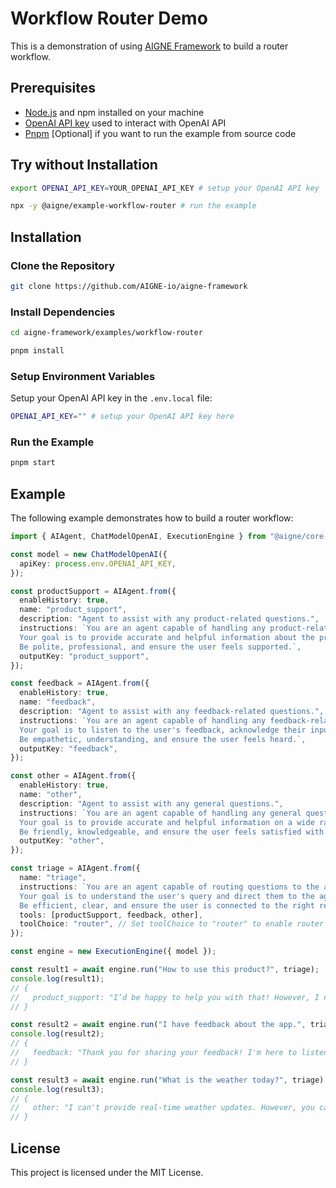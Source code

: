 # Workflow Router Demo

This is a demonstration of using [AIGNE Framework](https://github.com/AIGNE-io/aigne-framework) to build a router workflow.

## Prerequisites

- [Node.js](https://nodejs.org) and npm installed on your machine
- [OpenAI API key](https://platform.openai.com/api-keys) used to interact with OpenAI API
- [Pnpm](https://pnpm.io) [Optional] if you want to run the example from source code

## Try without Installation

```bash
export OPENAI_API_KEY=YOUR_OPENAI_API_KEY # setup your OpenAI API key

npx -y @aigne/example-workflow-router # run the example
```

## Installation

### Clone the Repository

```bash
git clone https://github.com/AIGNE-io/aigne-framework
```

### Install Dependencies

```bash
cd aigne-framework/examples/workflow-router

pnpm install
```

### Setup Environment Variables

Setup your OpenAI API key in the `.env.local` file:

```bash
OPENAI_API_KEY="" # setup your OpenAI API key here
```

### Run the Example

```bash
pnpm start
```

## Example

The following example demonstrates how to build a router workflow:

```typescript
import { AIAgent, ChatModelOpenAI, ExecutionEngine } from "@aigne/core-next";

const model = new ChatModelOpenAI({
  apiKey: process.env.OPENAI_API_KEY,
});

const productSupport = AIAgent.from({
  enableHistory: true,
  name: "product_support",
  description: "Agent to assist with any product-related questions.",
  instructions: `You are an agent capable of handling any product-related questions.
  Your goal is to provide accurate and helpful information about the product.
  Be polite, professional, and ensure the user feels supported.`,
  outputKey: "product_support",
});

const feedback = AIAgent.from({
  enableHistory: true,
  name: "feedback",
  description: "Agent to assist with any feedback-related questions.",
  instructions: `You are an agent capable of handling any feedback-related questions.
  Your goal is to listen to the user's feedback, acknowledge their input, and provide appropriate responses.
  Be empathetic, understanding, and ensure the user feels heard.`,
  outputKey: "feedback",
});

const other = AIAgent.from({
  enableHistory: true,
  name: "other",
  description: "Agent to assist with any general questions.",
  instructions: `You are an agent capable of handling any general questions.
  Your goal is to provide accurate and helpful information on a wide range of topics.
  Be friendly, knowledgeable, and ensure the user feels satisfied with the information provided.`,
  outputKey: "other",
});

const triage = AIAgent.from({
  name: "triage",
  instructions: `You are an agent capable of routing questions to the appropriate agent.
  Your goal is to understand the user's query and direct them to the agent best suited to assist them.
  Be efficient, clear, and ensure the user is connected to the right resource quickly.`,
  tools: [productSupport, feedback, other],
  toolChoice: "router", // Set toolChoice to "router" to enable router mode
});

const engine = new ExecutionEngine({ model });

const result1 = await engine.run("How to use this product?", triage);
console.log(result1);
// {
//   product_support: "I’d be happy to help you with that! However, I need to know which specific product you’re referring to. Could you please provide me with the name or type of product you have in mind?",
// }

const result2 = await engine.run("I have feedback about the app.", triage);
console.log(result2);
// {
//   feedback: "Thank you for sharing your feedback! I'm here to listen. Please go ahead and let me know what you’d like to share about the app.",
// }

const result3 = await engine.run("What is the weather today?", triage);
console.log(result3);
// {
//   other: "I can't provide real-time weather updates. However, you can check a reliable weather website or a weather app on your phone for the current conditions in your area. If you tell me your location, I can suggest a few sources where you can find accurate weather information!",
// }
```

## License

This project is licensed under the MIT License.
